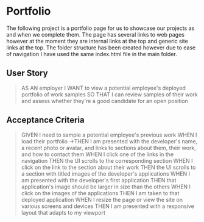 # Portfolio

The following project is a portfolio page for us to showcase our projects as and when we complete them.
The page has several links to web pages however at the moment they are internal links at the top and generic site links at the top.
The folder structure has been created however due to ease of navigation I have used the same index.html file in the main folder.

## User Story 

> AS AN employer
> I WANT to view a potential employee's deployed portfolio of work samples
> SO THAT I can review samples of their work and assess whether they're a good candidate for an open position

## Acceptance Criteria

> GIVEN I need to sample a potential employee's previous work
> WHEN I load their portfolio
->THEN I am presented with the developer's name, a recent photo or avatar, and links to sections about them, their work, and how to contact them
> WHEN I click one of the links in the navigation
> THEN the UI scrolls to the corresponding section
> WHEN I click on the link to the section about their work
> THEN the UI scrolls to a section with titled images of the developer's applications
> WHEN I am presented with the developer's first application
> THEN that application's image should be larger in size than the others
> WHEN I click on the images of the applications
> THEN I am taken to that deployed application
> WHEN I resize the page or view the site on various screens and devices
> THEN I am presented with a responsive layout that adapts to my viewport


